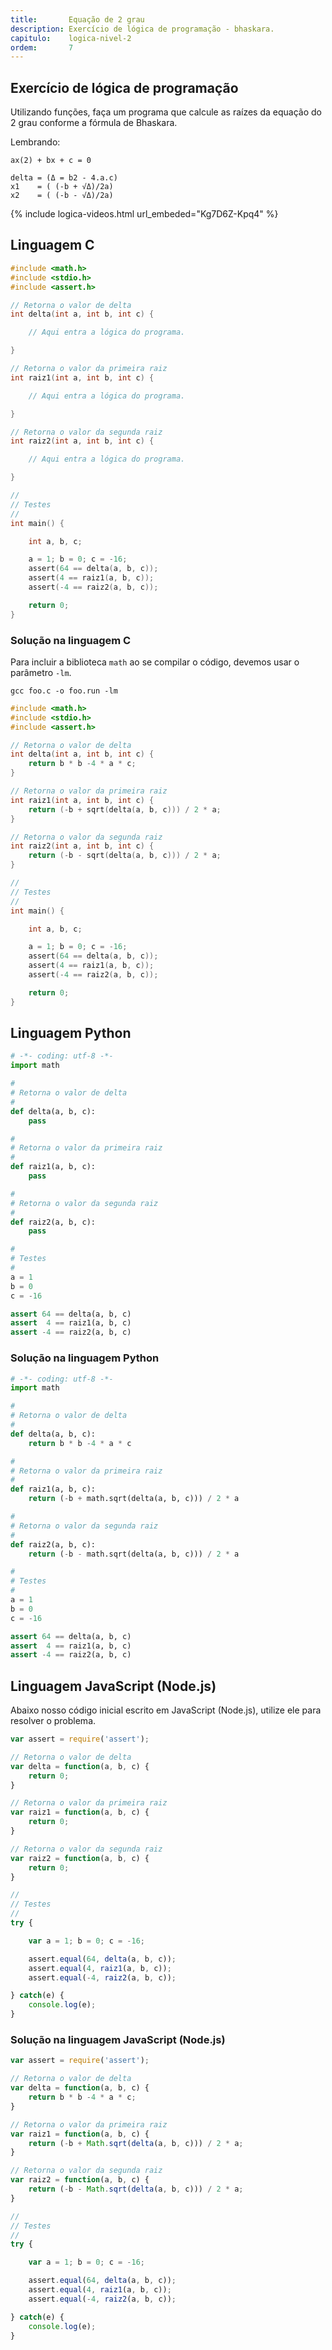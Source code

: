 ```yaml
---
title:       Equação de 2 grau
description: Exercício de lógica de programação - bhaskara.
capitulo:    logica-nivel-2
ordem:       7
---
```



Exercício de lógica de programação
---

Utilizando funções, faça um programa que calcule as raízes da equação do 2 grau conforme a fórmula de Bhaskara.

Lembrando:

    ax(2) + bx + c = 0

    delta = (Δ = b2 - 4.a.c)
    x1    = ( (-b + √Δ)/2a)
    x2    = ( (-b - √Δ)/2a)

{% include logica-videos.html url_embeded="Kg7D6Z-Kpq4" %}


Linguagem C
---



```c
#include <math.h>
#include <stdio.h>
#include <assert.h>

// Retorna o valor de delta
int delta(int a, int b, int c) {

    // Aqui entra a lógica do programa.

}

// Retorna o valor da primeira raiz
int raiz1(int a, int b, int c) {

    // Aqui entra a lógica do programa.

}

// Retorna o valor da segunda raiz
int raiz2(int a, int b, int c) {

    // Aqui entra a lógica do programa.

}

//
// Testes
//
int main() {

    int a, b, c;

    a = 1; b = 0; c = -16;
    assert(64 == delta(a, b, c));
    assert(4 == raiz1(a, b, c));
    assert(-4 == raiz2(a, b, c));

    return 0;
}
```


### Solução na linguagem C

Para incluir a biblioteca `math` ao se compilar o código, devemos usar o parâmetro `-lm`.

    gcc foo.c -o foo.run -lm


```c
#include <math.h>
#include <stdio.h>
#include <assert.h>

// Retorna o valor de delta
int delta(int a, int b, int c) {
    return b * b -4 * a * c;
}

// Retorna o valor da primeira raiz
int raiz1(int a, int b, int c) {
    return (-b + sqrt(delta(a, b, c))) / 2 * a;
}

// Retorna o valor da segunda raiz
int raiz2(int a, int b, int c) {
    return (-b - sqrt(delta(a, b, c))) / 2 * a;
}

//
// Testes
//
int main() {

    int a, b, c;

    a = 1; b = 0; c = -16;
    assert(64 == delta(a, b, c));
    assert(4 == raiz1(a, b, c));
    assert(-4 == raiz2(a, b, c));

    return 0;
}
```



Linguagem Python
---

```python
# -*- coding: utf-8 -*-
import math

#
# Retorna o valor de delta
#
def delta(a, b, c):
    pass

#
# Retorna o valor da primeira raiz
#
def raiz1(a, b, c):
    pass

#
# Retorna o valor da segunda raiz
#
def raiz2(a, b, c):
    pass

#
# Testes
#
a = 1
b = 0
c = -16

assert 64 == delta(a, b, c)
assert  4 == raiz1(a, b, c)
assert -4 == raiz2(a, b, c)
```


### Solução na linguagem Python


```python
# -*- coding: utf-8 -*-
import math

#
# Retorna o valor de delta
#
def delta(a, b, c):
    return b * b -4 * a * c

#
# Retorna o valor da primeira raiz
#
def raiz1(a, b, c):
    return (-b + math.sqrt(delta(a, b, c))) / 2 * a

#
# Retorna o valor da segunda raiz
#
def raiz2(a, b, c):
    return (-b - math.sqrt(delta(a, b, c))) / 2 * a

#
# Testes
#
a = 1
b = 0
c = -16

assert 64 == delta(a, b, c)
assert  4 == raiz1(a, b, c)
assert -4 == raiz2(a, b, c)
```




Linguagem JavaScript (Node.js)
---

Abaixo nosso código inicial escrito em JavaScript (Node.js), utilize ele para resolver o problema.


```javascript
var assert = require('assert');

// Retorna o valor de delta
var delta = function(a, b, c) {
    return 0;
}

// Retorna o valor da primeira raiz
var raiz1 = function(a, b, c) {
    return 0;
}

// Retorna o valor da segunda raiz
var raiz2 = function(a, b, c) {
    return 0;
}

//
// Testes
//
try {

    var a = 1; b = 0; c = -16;

    assert.equal(64, delta(a, b, c));
    assert.equal(4, raiz1(a, b, c));
    assert.equal(-4, raiz2(a, b, c));

} catch(e) {
    console.log(e);
}
```


### Solução na linguagem JavaScript (Node.js)


```javascript
var assert = require('assert');

// Retorna o valor de delta
var delta = function(a, b, c) {
    return b * b -4 * a * c;
}

// Retorna o valor da primeira raiz
var raiz1 = function(a, b, c) {
    return (-b + Math.sqrt(delta(a, b, c))) / 2 * a;
}

// Retorna o valor da segunda raiz
var raiz2 = function(a, b, c) {
    return (-b - Math.sqrt(delta(a, b, c))) / 2 * a;
}

//
// Testes
//
try {

    var a = 1; b = 0; c = -16;

    assert.equal(64, delta(a, b, c));
    assert.equal(4, raiz1(a, b, c));
    assert.equal(-4, raiz2(a, b, c));

} catch(e) {
    console.log(e);
}
```


